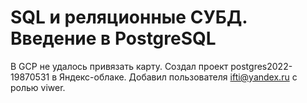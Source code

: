# SQL и реляционные СУБД. Введение в PostgreSQL 
В GCP не удалось привязать карту. Создал проект postgres2022-19870531 в Яндекс-облаке.
Добавил пользователя  ifti@yandex.ru с ролью viwer.

